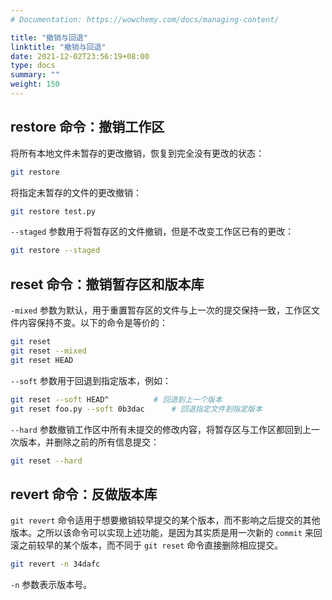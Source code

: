 ```yaml
---
# Documentation: https://wowchemy.com/docs/managing-content/

title: "撤销与回退"
linktitle: "撤销与回退"
date: 2021-12-02T23:56:19+08:00
type: docs
summary: ""
weight: 150
---
```


<!--more-->

## restore 命令：撤销工作区

将所有本地文件未暂存的更改撤销，恢复到完全没有更改的状态：

```bash
git restore
```

将指定未暂存的文件的更改撤销：

```bash
git restore test.py
```

`--staged` 参数用于将暂存区的文件撤销，但是不改变工作区已有的更改：

```bash
git restore --staged
```

## reset 命令：撤销暂存区和版本库

`-mixed` 参数为默认，用于重置暂存区的文件与上一次的提交保持一致，工作区文件内容保持不变。以下的命令是等价的：

```bash
git reset
git reset --mixed
git reset HEAD
```

`--soft` 参数用于回退到指定版本，例如：

```bash
git reset --soft HEAD^			# 回退到上一个版本
git reset foo.py --soft 0b3dac		# 回退指定文件到指定版本
```

``--hard`` 参数撤销工作区中所有未提交的修改内容，将暂存区与工作区都回到上一次版本，并删除之前的所有信息提交：

```bash
git reset --hard
```

## revert 命令：反做版本库

`git revert` 命令适用于想要撤销较早提交的某个版本，而不影响之后提交的其他版本。之所以该命令可以实现上述功能，是因为其实质是用一次新的 `commit` 来回滚之前较早的某个版本，而不同于 `git reset` 命令直接删除相应提交。

```bash
git revert -n 34dafc
```

`-n` 参数表示版本号。